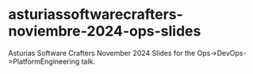 # asturiassoftwarecrafters-noviembre-2024-ops-slides
Asturias Software Crafters November 2024 Slides for the Ops->DevOps->PlatformEngineering talk. 
